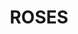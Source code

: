 ---
pid: llp182
title: ROSES
location_transcription: Roses Garden new jersey
coordinates: "[-74.201592577143, 40.006438602489]"
zipcode: 
gen_neighborhood: 
neighborhood: 
outside_phl: 
age: '10'
age_range: 6-13
instagram: 
image_file_name: llp_182.jpg
proposal_transcription: wow those roses are pretty
topic: Environment
topic_summary: '0'
type: Garden
keywords_other: roses, flowers
credit: soura Jerez
image_labels: 
twitter: 
facebook: 
permalink: "/monuments/llp182/"
layout: item-page
---
